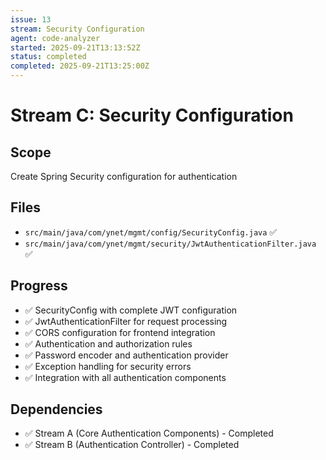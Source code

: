 ```yaml
---
issue: 13
stream: Security Configuration
agent: code-analyzer
started: 2025-09-21T13:13:52Z
status: completed
completed: 2025-09-21T13:25:00Z
---
```


# Stream C: Security Configuration

## Scope
Create Spring Security configuration for authentication

## Files
- `src/main/java/com/ynet/mgmt/config/SecurityConfig.java` ✅
- `src/main/java/com/ynet/mgmt/security/JwtAuthenticationFilter.java` ✅

## Progress
- ✅ SecurityConfig with complete JWT configuration
- ✅ JwtAuthenticationFilter for request processing
- ✅ CORS configuration for frontend integration
- ✅ Authentication and authorization rules
- ✅ Password encoder and authentication provider
- ✅ Exception handling for security errors
- ✅ Integration with all authentication components

## Dependencies
- ✅ Stream A (Core Authentication Components) - Completed
- ✅ Stream B (Authentication Controller) - Completed